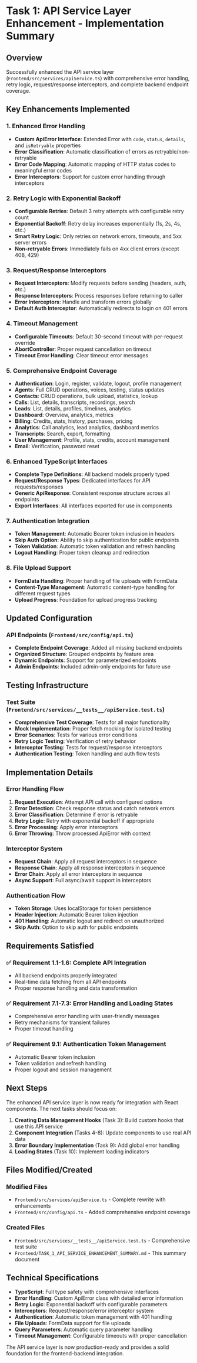 # Task 1: API Service Layer Enhancement - Implementation Summary

## Overview
Successfully enhanced the API service layer (`Frontend/src/services/apiService.ts`) with comprehensive error handling, retry logic, request/response interceptors, and complete backend endpoint coverage.

## Key Enhancements Implemented

### 1. Enhanced Error Handling
- **Custom ApiError Interface**: Extended Error with `code`, `status`, `details`, and `isRetryable` properties
- **Error Classification**: Automatic classification of errors as retryable/non-retryable
- **Error Code Mapping**: Automatic mapping of HTTP status codes to meaningful error codes
- **Error Interceptors**: Support for custom error handling through interceptors

### 2. Retry Logic with Exponential Backoff
- **Configurable Retries**: Default 3 retry attempts with configurable retry count
- **Exponential Backoff**: Retry delay increases exponentially (1s, 2s, 4s, etc.)
- **Smart Retry Logic**: Only retries on network errors, timeouts, and 5xx server errors
- **Non-retryable Errors**: Immediately fails on 4xx client errors (except 408, 429)

### 3. Request/Response Interceptors
- **Request Interceptors**: Modify requests before sending (headers, auth, etc.)
- **Response Interceptors**: Process responses before returning to caller
- **Error Interceptors**: Handle and transform errors globally
- **Default Auth Interceptor**: Automatically redirects to login on 401 errors

### 4. Timeout Management
- **Configurable Timeouts**: Default 30-second timeout with per-request override
- **AbortController**: Proper request cancellation on timeout
- **Timeout Error Handling**: Clear timeout error messages

### 5. Comprehensive Endpoint Coverage
- **Authentication**: Login, register, validate, logout, profile management
- **Agents**: Full CRUD operations, voices, testing, status updates
- **Contacts**: CRUD operations, bulk upload, statistics, lookup
- **Calls**: List, details, transcripts, recordings, search
- **Leads**: List, details, profiles, timelines, analytics
- **Dashboard**: Overview, analytics, metrics
- **Billing**: Credits, stats, history, purchases, pricing
- **Analytics**: Call analytics, lead analytics, dashboard metrics
- **Transcripts**: Search, export, formatting
- **User Management**: Profile, stats, credits, account management
- **Email**: Verification, password reset

### 6. Enhanced TypeScript Interfaces
- **Complete Type Definitions**: All backend models properly typed
- **Request/Response Types**: Dedicated interfaces for API requests/responses
- **Generic ApiResponse**: Consistent response structure across all endpoints
- **Export Interfaces**: All interfaces exported for use in components

### 7. Authentication Integration
- **Token Management**: Automatic Bearer token inclusion in headers
- **Skip Auth Option**: Ability to skip authentication for public endpoints
- **Token Validation**: Automatic token validation and refresh handling
- **Logout Handling**: Proper token cleanup and redirection

### 8. File Upload Support
- **FormData Handling**: Proper handling of file uploads with FormData
- **Content-Type Management**: Automatic content-type handling for different request types
- **Upload Progress**: Foundation for upload progress tracking

## Updated Configuration

### API Endpoints (`Frontend/src/config/api.ts`)
- **Complete Endpoint Coverage**: Added all missing backend endpoints
- **Organized Structure**: Grouped endpoints by feature area
- **Dynamic Endpoints**: Support for parameterized endpoints
- **Admin Endpoints**: Included admin-only endpoints for future use

## Testing Infrastructure

### Test Suite (`Frontend/src/services/__tests__/apiService.test.ts`)
- **Comprehensive Test Coverage**: Tests for all major functionality
- **Mock Implementation**: Proper fetch mocking for isolated testing
- **Error Scenarios**: Tests for various error conditions
- **Retry Logic Testing**: Verification of retry behavior
- **Interceptor Testing**: Tests for request/response interceptors
- **Authentication Testing**: Token handling and auth flow tests

## Implementation Details

### Error Handling Flow
1. **Request Execution**: Attempt API call with configured options
2. **Error Detection**: Check response status and catch network errors
3. **Error Classification**: Determine if error is retryable
4. **Retry Logic**: Retry with exponential backoff if appropriate
5. **Error Processing**: Apply error interceptors
6. **Error Throwing**: Throw processed ApiError with context

### Interceptor System
- **Request Chain**: Apply all request interceptors in sequence
- **Response Chain**: Apply all response interceptors in sequence
- **Error Chain**: Apply all error interceptors in sequence
- **Async Support**: Full async/await support in interceptors

### Authentication Flow
- **Token Storage**: Uses localStorage for token persistence
- **Header Injection**: Automatic Bearer token injection
- **401 Handling**: Automatic logout and redirect on unauthorized
- **Skip Auth**: Option to skip auth for public endpoints

## Requirements Satisfied

### ✅ Requirement 1.1-1.6: Complete API Integration
- All backend endpoints properly integrated
- Real-time data fetching from all API endpoints
- Proper response handling and data transformation

### ✅ Requirement 7.1-7.3: Error Handling and Loading States
- Comprehensive error handling with user-friendly messages
- Retry mechanisms for transient failures
- Proper timeout handling

### ✅ Requirement 9.1: Authentication Token Management
- Automatic Bearer token inclusion
- Token validation and refresh handling
- Proper logout and session management

## Next Steps

The enhanced API service layer is now ready for integration with React components. The next tasks should focus on:

1. **Creating Data Management Hooks** (Task 3): Build custom hooks that use this API service
2. **Component Integration** (Tasks 4-8): Update components to use real API data
3. **Error Boundary Implementation** (Task 9): Add global error handling
4. **Loading States** (Task 10): Implement loading indicators

## Files Modified/Created

### Modified Files
- `Frontend/src/services/apiService.ts` - Complete rewrite with enhancements
- `Frontend/src/config/api.ts` - Added comprehensive endpoint coverage

### Created Files
- `Frontend/src/services/__tests__/apiService.test.ts` - Comprehensive test suite
- `Frontend/TASK_1_API_SERVICE_ENHANCEMENT_SUMMARY.md` - This summary document

## Technical Specifications

- **TypeScript**: Full type safety with comprehensive interfaces
- **Error Handling**: Custom ApiError class with detailed error information
- **Retry Logic**: Exponential backoff with configurable parameters
- **Interceptors**: Request/response/error interceptor system
- **Authentication**: Automatic token management with 401 handling
- **File Uploads**: FormData support for file uploads
- **Query Parameters**: Automatic query parameter handling
- **Timeout Management**: Configurable timeouts with proper cancellation

The API service layer is now production-ready and provides a solid foundation for the frontend-backend integration.